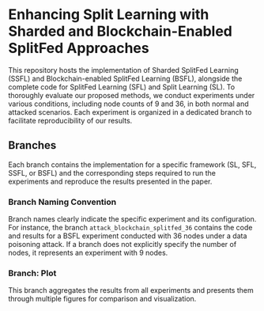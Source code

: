 # Enhancing Split Learning with Sharded and Blockchain-Enabled SplitFed Approaches

This repository hosts the implementation of Sharded SplitFed Learning (SSFL) and Blockchain-enabled SplitFed Learning (BSFL), alongside the complete code for SplitFed Learning (SFL) and Split Learning (SL). To thoroughly evaluate our proposed methods, we conduct experiments under various conditions, including node counts of 9 and 36, in both normal and attacked scenarios. Each experiment is organized in a dedicated branch to facilitate reproducibility of our results.

## Branches
Each branch contains the implementation for a specific framework (SL, SFL, SSFL, or BSFL) and the corresponding steps required to run the experiments and reproduce the results presented in the paper.

### Branch Naming Convention
Branch names clearly indicate the specific experiment and its configuration. For instance, the branch `attack_blockchain_splitfed_36` contains the code and results for a BSFL experiment conducted with 36 nodes under a data poisoning attack. If a branch does not explicitly specify the number of nodes, it represents an experiment with 9 nodes.

### Branch: Plot
This branch aggregates the results from all experiments and presents them through multiple figures for comparison and visualization.
